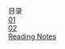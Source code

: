 目录  
[01](https://github.com/moodHappy/HelloWorld/blob/master/NCE%20notes%20md%2F01.md)  
[02](https://github.com/moodHappy/HelloWorld/blob/master/NCE%20notes%20md%2F02.md)  
[Reading Notes](https://github.com/moodHappy/HelloWorld/blob/master/NCE%20notes%20md%2F02.md)  


